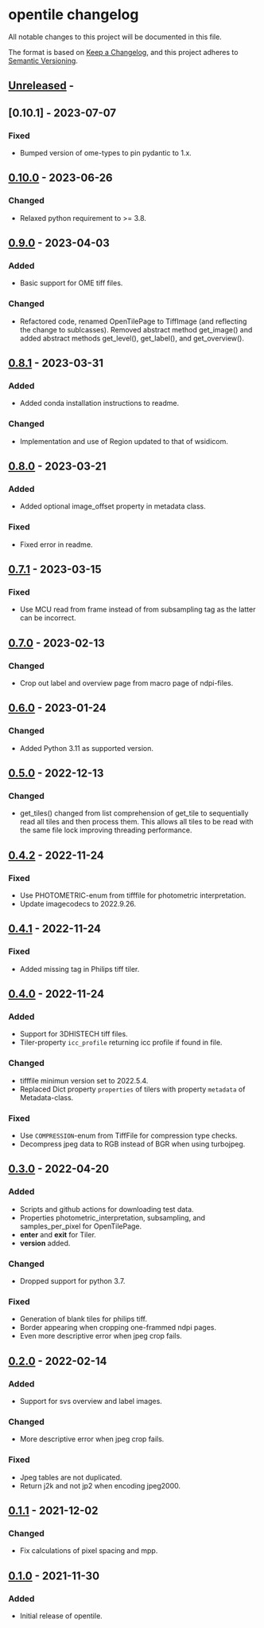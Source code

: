 # opentile changelog

All notable changes to this project will be documented in this file.

The format is based on [Keep a Changelog](https://keepachangelog.com/en/1.0.0/),
and this project adheres to [Semantic Versioning](https://semver.org/spec/v2.0.0.html).

## [Unreleased] -

## [0.10.1] - 2023-07-07

### Fixed

- Bumped version of ome-types to pin pydantic to 1.x.

## [0.10.0] - 2023-06-26

### Changed

- Relaxed python requirement to >= 3.8.

## [0.9.0] - 2023-04-03

### Added

- Basic support for OME tiff files.

### Changed

- Refactored code, renamed OpenTilePage to TiffImage (and reflecting the change to sublcasses). Removed abstract method get_image() and added abstract methods get_level(), get_label(), and get_overview().

## [0.8.1] - 2023-03-31

### Added

- Added conda installation instructions to readme.

### Changed

- Implementation and use of Region updated to that of wsidicom.

## [0.8.0] - 2023-03-21

### Added

- Added optional image_offset property in metadata class.

### Fixed

- Fixed error in readme.

## [0.7.1] - 2023-03-15

### Fixed

- Use MCU read from frame instead of from subsampling tag as the latter can be incorrect.

## [0.7.0] - 2023-02-13

### Changed

- Crop out label and overview page from macro page of ndpi-files.

## [0.6.0] - 2023-01-24

### Changed

- Added Python 3.11 as supported version.

## [0.5.0] - 2022-12-13

### Changed

- get_tiles() changed from list comprehension of get_tile to sequentially read all tiles and then process them. This allows all tiles to be read with the same file lock improving threading performance.

## [0.4.2] - 2022-11-24

### Fixed

- Use PHOTOMETRIC-enum from tifffile for photometric interpretation.
- Update imagecodecs to 2022.9.26.

## [0.4.1] - 2022-11-24

### Fixed

- Added missing tag in Philips tiff tiler.

## [0.4.0] - 2022-11-24

### Added

- Support for 3DHISTECH tiff files.
- Tiler-property `icc_profile` returning icc profile if found in file.

### Changed

- tifffile minimun version set to 2022.5.4.
- Replaced Dict property `properties` of tilers with property `metadata` of Metadata-class.

### Fixed

- Use `COMPRESSION`-enum from TiffFile for compression type checks.
- Decompress jpeg data to RGB instead of BGR when using turbojpeg.

## [0.3.0] - 2022-04-20

### Added

- Scripts and github actions for downloading test data.
- Properties photometric_interpretation, subsampling, and samples_per_pixel for OpenTilePage.
- __enter__ and __exit__ for Tiler.
- __version__ added.

### Changed

- Dropped support for python 3.7.

### Fixed

- Generation of blank tiles for philips tiff.
- Border appearing when cropping one-frammed ndpi pages.
- Even more descriptive error when jpeg crop fails.

## [0.2.0] - 2022-02-14

### Added

- Support for svs overview and label images.

### Changed

- More descriptive error when jpeg crop fails.

### Fixed

- Jpeg tables are not duplicated.
- Return j2k and not jp2 when encoding jpeg2000.

## [0.1.1] - 2021-12-02

### Changed

- Fix calculations of pixel spacing and mpp.

## [0.1.0] - 2021-11-30

### Added

- Initial release of opentile.

[Unreleased]: https://github.com/imi-bigpicture/opentile/compare/v0.10.0..HEAD
[0.10.0]: https://github.com/imi-bigpicture/opentile/compare/v0.9.0..v0.10.0
[0.9.0]: https://github.com/imi-bigpicture/opentile/compare/v0.8.1..v0.9.0
[0.8.1]: https://github.com/imi-bigpicture/opentile/compare/v0.8.0..v0.8.1
[0.8.0]: https://github.com/imi-bigpicture/opentile/compare/v0.7.1..v0.8.0
[0.7.1]: https://github.com/imi-bigpicture/opentile/compare/v0.7.0..v0.7.1
[0.7.0]: https://github.com/imi-bigpicture/opentile/compare/v0.6.0..v0.7.0
[0.6.0]: https://github.com/imi-bigpicture/opentile/compare/v0.5.0..v0.6.0
[0.5.0]: https://github.com/imi-bigpicture/opentile/compare/v0.4.2..v0.5.0
[0.4.2]: https://github.com/imi-bigpicture/opentile/compare/v0.4.1..v0.4.2
[0.4.1]: https://github.com/imi-bigpicture/opentile/compare/v0.4.0..v0.4.1
[0.4.0]: https://github.com/imi-bigpicture/opentile/compare/v0.3.0..v0.4.0
[0.3.0]: https://github.com/imi-bigpicture/opentile/compare/v0.2.0..v0.3.0
[0.2.0]: https://github.com/imi-bigpicture/opentile/compare/v0.1.1..v0.2.0
[0.1.1]: https://github.com/imi-bigpicture/opentile/compare/v0.1.0..v0.1.1
[0.1.0]: https://github.com/imi-bigpicture/opentile/tree/v0.1.0
